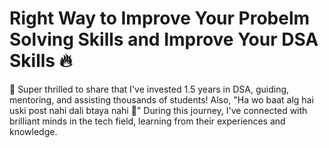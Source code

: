 # Right Way to Improve Your Probelm Solving Skills and Improve Your DSA Skills 🔥
🚀 Super thrilled to share that I've invested 1.5 years in DSA, guiding, mentoring, and assisting thousands of students! Also, "Ha wo baat alg hai uski post nahi dali btaya nahi 👀" During this journey, I've connected with brilliant minds in the tech field, learning from their experiences and knowledge. 

